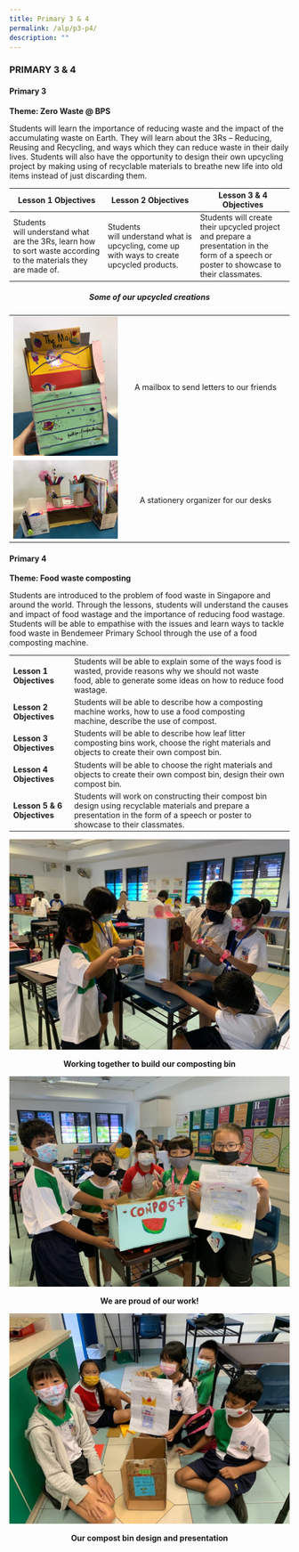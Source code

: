 ```yaml
---
title: Primary 3 & 4
permalink: /alp/p3-p4/
description: ""
---
```

### PRIMARY 3 & 4

#### Primary 3

**Theme: Zero Waste @ BPS**

Students will learn the importance of reducing waste and the impact of the accumulating waste on Earth. They will learn about the 3Rs – Reducing, Reusing and Recycling, and ways which they can reduce waste in their daily lives. Students will also have the opportunity to design their own upcycling project by making using of recyclable materials to breathe new life into old items instead of just discarding them.

| Lesson 1 Objectives | Lesson 2 Objectives | Lesson 3 & 4 Objectives |
| --- | --- | --- |
| Students will understand what are the 3Rs, learn how to sort waste according to the materials they are made of.  | Students will understand what is upcycling, come up with ways to create upcycled products.  | Students will create their upcycled project and prepare a presentation in the form of a speech or poster to showcase to their classmates.  |

<h5 align="center"> Some of our upcycled creations </h5>

<table>
	<tr>
		<td width="40%">
			<img src="/images/p3%201.jpg"/>
		</td>
		<td>
			<p align="center">A mailbox to send letters to our friends</p>
		</td>
	</tr>
	<tr>
		<td>
			<img src="/images/p3%202.jpg"/>
		</td>
		<td>
			<p align="center">A stationery organizer for our desks  </p>
		</td>
	</tr>
</table>

  

#### Primary 4

**Theme: Food waste composting**

Students are introduced to the problem of food waste in Singapore and around the world. Through the lessons, students will understand the causes and impact of food wastage and the importance of reducing food wastage. Students will be able to empathise with the issues and learn ways to tackle food waste in Bendemeer Primary School through the use of a food composting machine.

| | |
| --- | --- |
| **Lesson 1 Objectives** | Students will be able to explain some of the ways food is wasted, provide reasons why we should not waste food, able to generate some ideas on how to reduce food wastage.  |
| **Lesson 2 Objectives**   | Students will be able to describe how a composting machine works, how to use a food composting machine, describe the use of compost. |
| **Lesson 3 Objectives** | Students will be able to describe how leaf litter composting bins work, choose the right materials and objects to create their own compost bin. |
| **Lesson 4 Objectives** | Students will be able to choose the right materials and objects to create their own compost bin, design their own compost bin. |
| **Lesson 5 & 6 Objectives** | Students will work on constructing their compost bin design using recyclable materials and prepare a presentation in the form of a speech or poster to showcase to their classmates. |

  
![](/images/p4%201.jpg)

<p align="center"><b>Working together to build our composting bin</b></p>

![](/images/p4%202.jpg)

<p align="center"><b>We are proud of our work!</b></p>

![](/images/p4%203.jpg)

<p align="center"><b>Our compost bin design and presentation</b></p>